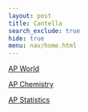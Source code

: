 ```yaml
---
layout: post
title: Cantella
search_exclude: true
hide: true
menu: nav/home.html
---
```


<!-- Basic Foundation as of Now -->
<!-- Styles will be added later -->

<a href="{{site.baseurl}}/classes/ap/world/home">AP World</a>

<a href="{{site.baseurl}}/classes/ap/chem/home">AP Chemistry</a>

<a href="{{site.baseurl}}/classes/ap/stats/home">AP Statistics</a>